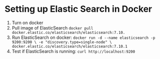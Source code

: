 # Setting up Elastic Search in Docker

1. Turn on docker
2. Pull image of ElasticSearch `docker pull docker.elastic.co/elasticsearch/elasticsearch:7.10.`
3. Run ElasticSearch on docker: `docker run -d --name elasticsearch -p 9200:9200 \
  -e "discovery.type=single-node" \
  docker.elastic.co/elasticsearch/elasticsearch:7.10.1
`
1. Test if ElasticSearch is running: `curl http://localhost:9200`